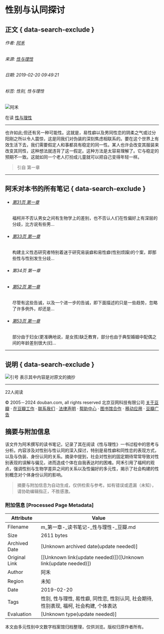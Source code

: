 # 性别与认同探讨

## 正文 { data-search-exclude }


###### 作者: [阿禾](https://www.douban.com/people/172143969/)
###### 来源: [性与理性](https://book.douban.com/subject/1427761/)
###### 日期: 2019-02-20 09:49:21
###### 标签: 性别, 性与理性

![阿禾](https://img3.doubanio.com/icon/u172143969-2.jpg)

在读 [性与理性](https://book.douban.com/subject/1427761/)

---

也许如此;但还有另一种可能性。这就是，易性癖以及男同性恋的阴柔之气或过分阳刚之所以令人震惊，这是同我们对伪装的深刻焦虑相联系的。要在这个世界上有效生活下去，我们需要假定人和事都具有稳定的同一性。某人也许会改变其服装来改变其同性，这种想法就违背了这一假定。这种方法是太容易理解了。它与稳定的预期不一致。这就如同一个老人打扮成儿童就可以把自己变得年轻一样。

> 引自 第一章

---

## 阿禾对本书的所有笔记 { data-search-exclude }

- ###### [第31页 第一章](https://book.douban.com/annotation/71425002/)
    
    福柯并不否认男女之间有生物学上的差别，也不否认人们在性偏好上有深层的分歧，比方说有些男...
    
- ###### [第33页 第一章](https://book.douban.com/annotation/71425085/)
    
    构建主义性态研究者特别着迷于研究易装癖和易性癖(性别烦躁)的个案，即那些性与性别发生分歧...
    
- ###### 第34页 第一章
    
- ###### [第52页 第一章](https://book.douban.com/annotation/71426736/)
    
    尽管有这些告诚，以及一个进一步的告诚，即下面描述的只是一些趋势，忽略了许多例外，却还是...
    
- ###### [第53页 第一章](https://book.douban.com/annotation/71427064/)
    
    部分由于妇女(更准确地说，是女孩)缺乏教育，部分也由于典型婚姻中配偶之间的年龄差别很大(妇...

---

## 说明 { data-search-exclude }

![引号](https://img9.doubanio.com/cuphead/book-static/pics/big_quoter.png) 表示其中内容是对原文的摘抄

---

22人阅读

© 2005－2024 douban.com, all rights reserved 北京豆网科技有限公司 [关于豆瓣](https://www.douban.com/about) · [在豆瓣工作](https://www.douban.com/jobs) · [联系我们](https://www.douban.com/about?topic=contactus) · [法律声明](https://www.douban.com/about/legal) · [帮助中心](https://help.douban.com/?app=book) · [图书馆合作](https://book.douban.com/library_invitation) · [移动应用](https://www.douban.com/doubanapp/) · [豆瓣广告](https://www.douban.com/partner/)
<!-- tcd_original_link https://m.douban.com/book/annotation/71425772 -->


## 摘要与附加信息

<!-- tcd_abstract -->
该文件为阿禾撰写的读书笔记，记录了其在阅读《性与理性》一书过程中的思考与分析。内容涉及对性别与性认同的深入探讨，特别是易性癖和同性恋的表现方式，以及与伪装、身份认同的关系。摘录中提到，社会对性别的固定期待常常导致对性别表现的误解与偏见，进而造成个体在自我表达时的困难。阿禾引用了福柯的观点，强调性别与生物学差异之间的关系以及性偏好的多元性，揭示了社会构建的性别概念对个体身份认同的影响。
<!-- tcd_abstract_end -->

> 摘要与附加信息为自动生成，仅供检索与参考。如有错误或遗漏（未知），请协助编辑指正，不胜感激。

### 附加信息 [Processed Page Metadata]

| Attribute       | Value                                  |
|-----------------|----------------------------------------|
| Filename        | m_第一章-_读书笔记-_性与理性-_豆瓣.md                             |
| Size            | 2611 bytes                           |
| Archived Date   | [Unknown archived date(update needed)]                             |
| Original Link   | [[Unknown link(update needed)]]([Unknown link(update needed)])                       |
| Author          | 阿禾                               |
| Region          | 未知                               |
| Date            | 2019-02-20                                 |
| Tags            | 性别, 性与理性, 易性癖, 同性恋, 性别认同, 社会期待, 性别表现, 福柯, 社会构建, 个体表达                                 |
| Evaluation            | [Unknown type(update needed)]                                 |
<!-- tcd_table_end -->

本文由多元性别中文数字档案馆归档整理，仅供浏览。版权归原作者所有。
